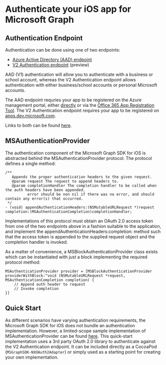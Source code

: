 # Authenticate your iOS app for Microsoft Graph

## Authentication Endpoint
Authentication can be done using one of two endpoints:
* [Azure Active Directory (AAD) endpoint](https://msdn.microsoft.com/en-us/library/azure/dn645545.aspx)
* [V2 Authentication endpoint](https://azure.microsoft.com/en-us/documentation/articles/active-directory-appmodel-v2-overview/) (preview)

AAD (V1) authentication will allow you to authenticate with a business or school account, whereas the V2 Authentication endpoint allows authentication with either business/school accounts or personal Microsoft accounts.

The AAD endpoint requries your app to be registered on the Azure management portal, either [directly](https://manage.windowsazure.com) or via the [Office 365 App Registration Tool](http://dev.office.com/app-registration).
The V2 Authentication endpoint requires your app to be registered on [apps.dev.microsoft.com](https://apps.dev.microsoft.com).

Links to both can be found [here](https://graph.microsoft.io/en-us/app-registration).

## MSAuthenticationProvider
The authentication component of the Microsoft Graph SDK for iOS is abstracted behind the MSAuthenticationProvider protocol. The protocol defines a single method:

```objc
/**
   Appends the proper authentication headers to the given request.
   @param request The request to append headers to.
   @param completionHandler The completion handler to be called when the auth headers have been appended.
          error should be non nil if there was no error, and should contain any error(s) that occurred.
 */
- (void) appendAuthenticationHeaders:(NSMutableURLRequest *)request completion:(MSAuthenticationCompletion)completionHandler;
```

Implementations of this protocol must obtain an OAuth 2.0 access token from one of the two endpoints above in a fashion suitable to the application, and implement the appendAuthenticationHeaders:completion: method such that the access token is appended to the supplied request object and the completion handler is invoked.

As a matter of convenience, a MSBlockAuthenticationProvider class exists which can be instantiated with just a block implementing the required protocol method:
```objc
MSAuthenticationProvider provider = [MSBlockAuthenticationProvider providerWithBlock:^void (NSMutableURLRequest *request, MSAuthenticationCompletion completion) {
	// Append auth header to request
	// Invoke completion
}]
```

## Quick Start
As different scenarios have varying authentication requirements, the Microsoft Graph SDK for iOS does not bundle an authentication implementation. However, a limited-scope sample implementation of MSAuthenticationProvider can be found [here](https://github.com/microsoftgraph/msgraph-sdk-ios-nxoauth2-adapter). This quick-start implementation uses a 3rd party OAuth 2.0 library to authenticate against the V2 Authentication endpoint. It can be included directly as a CocoaPod (`MSGraphSDK-NXOAuth2Adapter`) or simply used as a starting point for creating your own implementation.